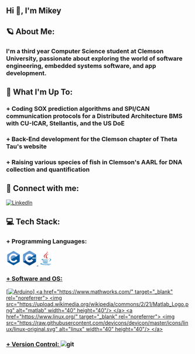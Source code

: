 ## Hi 👋, I'm Mikey

## 🪐 About Me:
### I'm a third year Computer Science student at Clemson University, passionate about exploring the world of software engineering, embedded systems software, and app development.

## 🛫 What I'm Up To:
### + Coding SOX prediction algorithms and SPI/CAN communication protocols for a Distributed Architecture BMS with CU-ICAR, Stellantis, and the US DoE
### + Back-End development for the Clemson chapter of Theta Tau's website 
### + Raising various species of fish in Clemson's AARL for DNA collection and quantification

## 👔 Connect with me:
[![LinkedIn](https://img.shields.io/badge/linkedin-%230077B5.svg?style=flat&logo=linkedin&logoColor=white)](https://www.linkedin.com/in/michael-schoonmaker/)


## 💻 Tech Stack:
### + Programming Languages: 
<img src="https://raw.githubusercontent.com/devicons/devicon/master/icons/c/c-original.svg" alt="c" width="40" height="40"/> </a> <a href="https://www.cprogramming.com/" target="_blank" rel="noreferrer"> <img src="https://raw.githubusercontent.com/devicons/devicon/master/icons/cplusplus/cplusplus-original.svg" alt="cplusplus" width="40" height="40"/> </a> <a href="https://git-scm.com/" target="_blank" rel="noreferrer">  <a href="https://www.java.com" target="_blank" rel="noreferrer"> <img src="https://raw.githubusercontent.com/devicons/devicon/master/icons/java/java-original.svg" alt="java" width="40" height="40"/>

### + Software and OS:</h3> 
[![Arduino](https://img.shields.io/badge/-Arduino-00979D?style=[for-the-badge](https://shields.io/badge/style-flat-green?logo=appveyor&style=flat)&logo=Arduino&logoColor=white)] 
<a href="https://www.mathworks.com/" target="_blank" rel="noreferrer"> <img src="https://upload.wikimedia.org/wikipedia/commons/2/21/Matlab_Logo.png" alt="matlab" width="40" height="40"/> </a> <a href="https://www.linux.org/" target="_blank" rel="noreferrer"> <img src="https://raw.githubusercontent.com/devicons/devicon/master/icons/linux/linux-original.svg" alt="linux" width="40" height="40"/> </a>
<p align="left"></p>
<h3 align="left"> + Version Control: <a href="https://www.w3schools.com/cpp/" target="_blank" rel="noreferrer"> </a> <img src="https://www.vectorlogo.zone/logos/git-scm/git-scm-icon.svg" alt="git" width="40" height="40"/> </h3>
<p align="left">
